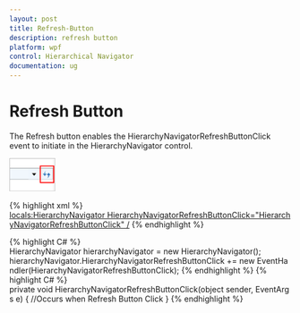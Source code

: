 ```yaml
---
layout: post
title: Refresh-Button
description: refresh button
platform: wpf
control: Hierarchical Navigator
documentation: ug
---
```


# Refresh Button

The Refresh button enables the HierarchyNavigatorRefreshButtonClick event to initiate in the HierarchyNavigator control.

![](Refresh-Button_images/Refresh-Button_img1.png)


{% highlight xml %}
<locals:HierarchyNavigator HierarchyNavigatorRefreshButtonClick="HierarchyNavigatorRefreshButtonClick" />
{% endhighlight %}

{% highlight C# %}
HierarchyNavigator hierarchyNavigator = new HierarchyNavigator();
hierarchyNavigator.HierarchyNavigatorRefreshButtonClick += new EventHandler(HierarchyNavigatorRefreshButtonClick);
{% endhighlight %}
{% highlight C# %}
private void HierarchyNavigatorRefreshButtonClick(object sender, EventArgs e)
{
//Occurs when Refresh Button Click
}
   {% endhighlight %}


